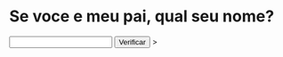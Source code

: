 <!DOCTYPE html>
<html>
<body>
<h1>Se voce e meu pai, qual seu nome?</h1>
<input id="palavra" type="text" placeholder>
<button onclick="verificar()">Verificar</button>

<script>
function verificar() {
  let palavraDigitada = document.getElementById('palavra').value;
  if (palavraDigitada.toLowerCase() === 'vandoaldo') { alert("Bem-vindo pai.");
  window.location.href = 'https://ibb.co/fG9KsbVK';  ;
    // Aqui você pode adicionar mais ações, como:
    // document.getElementById('resultado').innerText = 'Acertou!';
  } else {
    alert('Digite Vandoaldo');
  }
}
</script>
</body>
</html>
>

